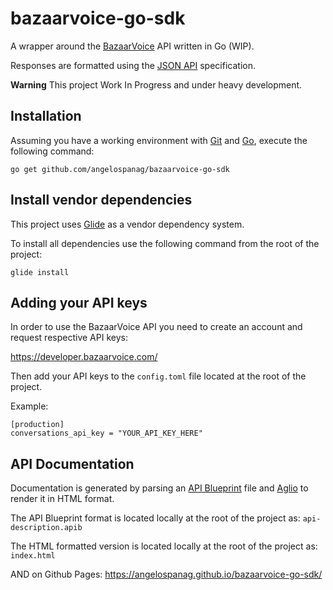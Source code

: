 # bazaarvoice-go-sdk

A wrapper around the [BazaarVoice](http://www.bazaarvoice.com/) API written in Go (WIP).

Responses are formatted using the [JSON API](http://jsonapi.org/) specification.

**Warning** This project Work In Progress and under heavy development.

## Installation

Assuming you have a working environment with [Git](https://git-scm.com/) and [Go](https://golang.org/), execute the following command:

```go get github.com/angelospanag/bazaarvoice-go-sdk```

## Install vendor dependencies

This project uses [Glide](https://glide.sh/) as a vendor dependency system.

To install all dependencies use the following command from the root of the project:

`glide install`

## Adding your API keys

In order to use the BazaarVoice API you need to create an account and request respective API keys:

https://developer.bazaarvoice.com/

Then add your API keys to the `config.toml` file located at the root of the project.

Example:
```
[production]
conversations_api_key = "YOUR_API_KEY_HERE"
```
## API Documentation

Documentation is generated by parsing an [API Blueprint](https://apiblueprint.org/) file and [Aglio](https://github.com/danielgtaylor/aglio) to render it in HTML format.

The API Blueprint format is located locally at the root of the project as: `api-description.apib`

The HTML formatted version is located locally at the root of the project as: `index.html`

AND on Github Pages: https://angelospanag.github.io/bazaarvoice-go-sdk/

